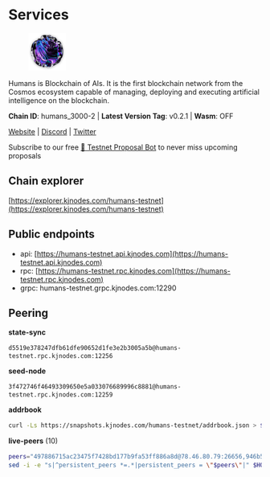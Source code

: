 # Services

<figure><img src="https://raw.githubusercontent.com/kj89/cosmos-images/main/logos/humans.png" alt=""><figcaption></figcaption></figure>

Humans is Blockchain of AIs. It is the first blockchain network  from the Cosmos ecosystem capable of managing, deploying and  executing artificial intelligence on the blockchain.

**Chain ID**: humans_3000-2 | **Latest Version Tag**: v0.2.1 | **Wasm**: OFF

[Website](https://humans.ai) | [Discord](https://discord.gg/humansdotai) | [Twitter](https://twitter.com/humansdotai)



Subscribe to our free [🤖 Testnet Proposal Bot](https://t.me/kjnodes_testnet_proposal_bot) to never miss upcoming proposals


## Chain explorer
[https://explorer.kjnodes.com/humans-testnet](https://explorer.kjnodes.com/humans-testnet)

## Public endpoints

* api: [https://humans-testnet.api.kjnodes.com](https://humans-testnet.api.kjnodes.com)
* rpc: [https://humans-testnet.rpc.kjnodes.com](https://humans-testnet.rpc.kjnodes.com)
* grpc: humans-testnet.grpc.kjnodes.com:12290

## Peering

**state-sync**

```text
d5519e378247dfb61dfe90652d1fe3e2b3005a5b@humans-testnet.rpc.kjnodes.com:12256
```

**seed-node**

```text
3f472746f46493309650e5a033076689996c8881@humans-testnet.rpc.kjnodes.com:12259
```

**addrbook**
```bash
curl -Ls https://snapshots.kjnodes.com/humans-testnet/addrbook.json > $HOME/.humansd/config/addrbook.json
```

**live-peers** (10)
```bash
peers="497886715ac23475f7428bd177b9fa53ff886a8d@78.46.80.79:26656,946b549550e9c564193bf4c963d84b17e5415a50@136.243.136.241:26656,f05366147458d2d09ff525f8b4258a7978f72991@162.55.173.57:26656,733ffab95701aeebbc3021e827a7ef5f5c0dd93c@144.76.97.35:26656,fa9eb901a01430d928e71162151992c7afb51d62@178.23.126.70:26656,d5519e378247dfb61dfe90652d1fe3e2b3005a5b@65.109.68.190:12256,907cb9da5d7d7182a80a6e38aad59bd067059bb3@65.21.200.54:26656,02b9f1ce4363ef45bb02065b06c790669fd2fd6c@37.27.6.149:12256,d7eb0e65cecbeeaa649b0a2fdf95ca2fb9f0cc3e@206.125.33.0:26656,2f6cc8b0b255745d71c358351ddde1faa350b0be@95.217.200.36:26656"
sed -i -e "s|^persistent_peers *=.*|persistent_peers = \"$peers\"|" $HOME/.humansd/config/config.toml
```
